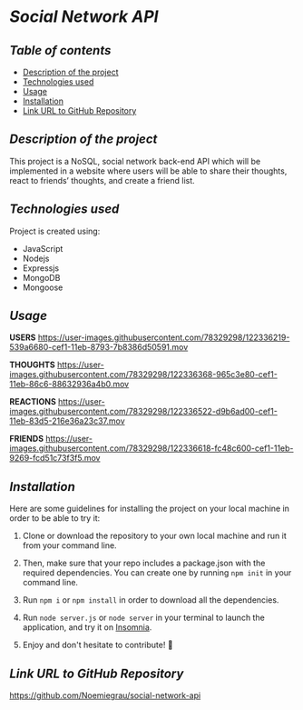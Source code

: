 # **_Social Network API_**

## **_Table of contents_**
* [Description of the project](#description-of-the-project)
* [Technologies used](#technologies-used)
* [Usage](#Usage)
* [Installation](#installation)
* [Link URL to GitHub Repository](#link-URL-to-GitHub-repository)

## **_Description of the project_**
This project is a NoSQL, social network back-end API which will be implemented in a website where users will be able to share their thoughts, react to friends’ thoughts, and create a friend list.

## **_Technologies used_**
Project is created using:
* JavaScript
* Nodejs
* Expressjs
* MongoDB
* Mongoose

## **_Usage_**

**USERS**
https://user-images.githubusercontent.com/78329298/122336219-539a6680-cef1-11eb-8793-7b8386d50591.mov

**THOUGHTS**
https://user-images.githubusercontent.com/78329298/122336368-965c3e80-cef1-11eb-86c6-88632936a4b0.mov

**REACTIONS**
https://user-images.githubusercontent.com/78329298/122336522-d9b6ad00-cef1-11eb-83d5-216e36a23c37.mov

**FRIENDS**
https://user-images.githubusercontent.com/78329298/122336618-fc48c600-cef1-11eb-9269-fcd51c73f3f5.mov

## **_Installation_**
Here are some guidelines for installing the project on your local machine in order to be able to try it: 

1. Clone or download the repository to your own local machine and run it from your command line.

2. Then, make sure that your repo includes a package.json with the required dependencies. You can create one by running ```npm init``` in your command line.

3. Run ```npm i``` or ```npm install``` in order to download all the dependencies.

4. Run ```node server.js``` or ```node server``` in your terminal to launch the application, and try it on [Insomnia](https://insomnia.rest/).

5. Enjoy and don't hesitate to contribute! 🙂

## **_Link URL to GitHub Repository_**
https://github.com/Noemiegrau/social-network-api
